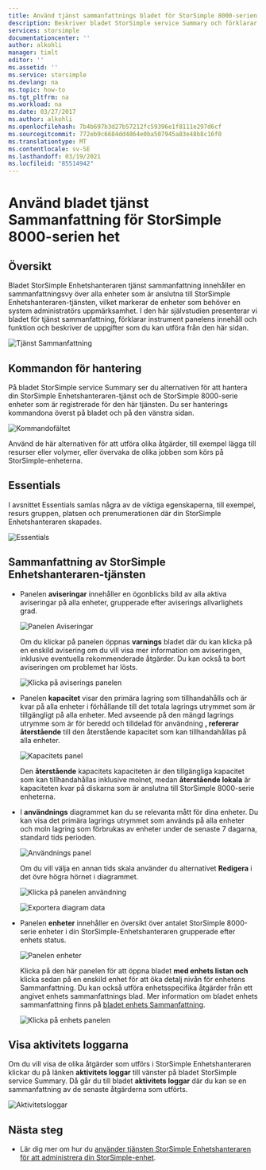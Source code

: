 ```yaml
---
title: Använd tjänst sammanfattnings bladet för StorSimple 8000-serien het
description: Beskriver bladet StorSimple service Summary och förklarar hur du använder det för att övervaka hälso tillståndet för din StorSimple-lösning.
services: storsimple
documentationcenter: ''
author: alkohli
manager: timlt
editor: ''
ms.assetid: ''
ms.service: storsimple
ms.devlang: na
ms.topic: how-to
ms.tgt_pltfrm: na
ms.workload: na
ms.date: 03/27/2017
ms.author: alkohli
ms.openlocfilehash: 7b4b697b3d27b57212fc59396e1f8111e297d6cf
ms.sourcegitcommit: 772eb9c6684dd4864e0ba507945a83e48b8c16f0
ms.translationtype: MT
ms.contentlocale: sv-SE
ms.lasthandoff: 03/19/2021
ms.locfileid: "85514942"
---
```

# <a name="use-the-service-summary-blade-for-storsimple-8000-series-device"></a>Använd bladet tjänst Sammanfattning för StorSimple 8000-serien het

## <a name="overview"></a>Översikt

Bladet StorSimple Enhetshanteraren tjänst sammanfattning innehåller en sammanfattningsvy över alla enheter som är anslutna till StorSimple Enhetshanteraren-tjänsten, vilket markerar de enheter som behöver en system administratörs uppmärksamhet. I den här självstudien presenterar vi bladet för tjänst sammanfattning, förklarar instrument panelens innehåll och funktion och beskriver de uppgifter som du kan utföra från den här sidan.

![Tjänst Sammanfattning](./media/storsimple-8000-service-dashboard/service-summary1.png)


## <a name="management-commands"></a>Kommandon för hantering

På bladet StorSimple service Summary ser du alternativen för att hantera din StorSimple Enhetshanteraren-tjänst och de StorSimple 8000-serie enheter som är registrerade för den här tjänsten. Du ser hanterings kommandona överst på bladet och på den vänstra sidan.

![Kommandofältet](./media/storsimple-8000-service-dashboard/service-summary2.png)

Använd de här alternativen för att utföra olika åtgärder, till exempel lägga till resurser eller volymer, eller övervaka de olika jobben som körs på StorSimple-enheterna.


## <a name="essentials"></a>Essentials

I avsnittet Essentials samlas några av de viktiga egenskaperna, till exempel, resurs gruppen, platsen och prenumerationen där din StorSimple Enhetshanteraren skapades.

![Essentials](./media/storsimple-8000-service-dashboard/service-summary3.png)

## <a name="storsimple-device-manager-service-summary"></a>Sammanfattning av StorSimple Enhetshanteraren-tjänsten

* Panelen **aviseringar** innehåller en ögonblicks bild av alla aktiva aviseringar på alla enheter, grupperade efter aviserings allvarlighets grad.

    ![Panelen Aviseringar](./media/storsimple-8000-service-dashboard/service-summary4.png)

    Om du klickar på panelen öppnas **varnings** bladet där du kan klicka på en enskild avisering om du vill visa mer information om aviseringen, inklusive eventuella rekommenderade åtgärder. Du kan också ta bort aviseringen om problemet har lösts.

    ![Klicka på aviserings panelen](./media/storsimple-8000-service-dashboard/service-summary8.png)

* Panelen **kapacitet** visar den primära lagring som tillhandahålls och är kvar på alla enheter i förhållande till det totala lagrings utrymmet som är tillgängligt på alla enheter. Med avseende på den mängd lagrings utrymme som är för beredd och tilldelad för användning **, refererar** **återstående** till den återstående kapacitet som kan tillhandahållas på alla enheter.

    ![Kapacitets panel](./media/storsimple-8000-service-dashboard/service-summary6.png)

    Den **återstående** kapacitets kapaciteten är den tillgängliga kapacitet som kan tillhandahållas inklusive molnet, medan **återstående lokala** är kapaciteten kvar på diskarna som är anslutna till StorSimple 8000-serie enheterna.


* I **användnings** diagrammet kan du se relevanta mått för dina enheter. Du kan visa det primära lagrings utrymmet som används på alla enheter och moln lagring som förbrukas av enheter under de senaste 7 dagarna, standard tids perioden. 

    ![Användnings panel](./media/storsimple-8000-service-dashboard/service-summary7.png) 

    Om du vill välja en annan tids skala använder du alternativet **Redigera** i det övre högra hörnet i diagrammet.

     ![Klicka på panelen användning](./media/storsimple-8000-service-dashboard/service-summary10.png)

     ![Exportera diagram data](./media/storsimple-8000-service-dashboard/service-summary11.png)

* Panelen **enheter** innehåller en översikt över antalet StorSimple 8000-serie enheter i din StorSimple-Enhetshanteraren grupperade efter enhets status. 

    ![Panelen enheter](./media/storsimple-8000-service-dashboard/service-summary5.png)

    Klicka på den här panelen för att öppna bladet **med enhets listan och** klicka sedan på en enskild enhet för att öka detalj nivån för enhetens Sammanfattning. Du kan också utföra enhetsspecifika åtgärder från ett angivet enhets sammanfattnings blad. Mer information om bladet enhets sammanfattning finns på [bladet enhets Sammanfattning](storsimple-8000-device-dashboard.md).

    ![Klicka på enhets panelen](./media/storsimple-8000-service-dashboard/service-summary9.png)

## <a name="view-the-activity-logs"></a>Visa aktivitets loggarna

Om du vill visa de olika åtgärder som utförs i StorSimple Enhetshanteraren klickar du på länken **aktivitets loggar** till vänster på bladet StorSimple service Summary. Då går du till bladet **aktivitets loggar** där du kan se en sammanfattning av de senaste åtgärderna som utförts.

![Aktivitetsloggar](./media/storsimple-8000-service-dashboard/activity-logs1.png)
## <a name="next-steps"></a>Nästa steg

* Lär dig mer om hur du [använder tjänsten StorSimple Enhetshanteraren för att administrera din StorSimple-enhet](storsimple-8000-manager-service-administration.md).

